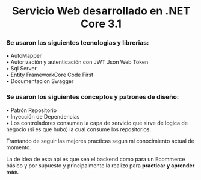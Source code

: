 <h1 align="center">Servicio Web desarrollado en .NET Core 3.1</h1>

<h3>Se usaron las siguientes tecnologias y librerias:</h3>

• AutoMapper </br>
• Autorización y autenticación con JWT Json Web Token </br>
• Sql Server </br>
• Entity FrameworkCore Code First </br>
• Documentacion Swagger </br>

<h3>Se usaron los siguientes conceptos y patrones de diseño:</h3>

• Patrón Repositorio </br>
• Inyección de Dependencias </br>
• Los controladores consumen la capa de servicio que sirve de logica de negocio (si es que hubo) la cual consume los repositorios. </br>

Trantando de seguir las mejores practicas segun mi conocimiento actual de momento.

La de idea de esta api es que sea el backend como para un Ecommerce básico y por supuesto y principalmente la realizo para <b>practicar y aprender más</b>.


